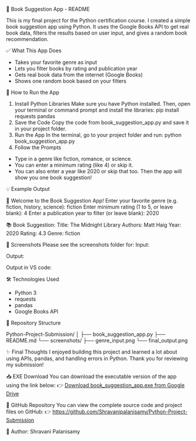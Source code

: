 📘 Book Suggestion App - README


This is my final project for the Python certification course. I created a simple book suggestion app using Python. It uses the Google Books API to get real book data, filters the results based on user input, and gives a random book recommendation.


✅ What This App Does

- Takes your favorite genre as input
- Lets you filter books by rating and publication year
- Gets real book data from the internet (Google Books)
- Shows one random book based on your filters

🧪 How to Run the App


1. Install Python Libraries
Make sure you have Python installed. Then, open your terminal or command prompt and install the libraries:
pip install requests pandas
2. Save the Code
Copy the code from book_suggestion_app.py and save it in your project folder.
3. Run the App
In the terminal, go to your project folder and run:
python book_suggestion_app.py
4. Follow the Prompts

- Type in a genre like fiction, romance, or science.
- You can enter a minimum rating (like 4) or skip it.
- You can also enter a year like 2020 or skip that too.
Then the app will show you one book suggestion!

💡 Example Output

📖 Welcome to the Book Suggestion App!
Enter your favorite genre (e.g. fiction, history, science): fiction
Enter minimum rating (1 to 5, or leave blank): 4
Enter a publication year to filter (or leave blank): 2020

📚 Book Suggestion:
Title: The Midnight Library
Authors: Matt Haig
Year: 2020
Rating: 4.3
Genre: fiction

📸 Screenshots
Please see the screenshots folder for:
Input: 
  
 



Output:
 

Output in VS code:
 


🛠 Technologies Used

- Python 3
- requests
- pandas
- Google Books API

🔗 Repository Structure

Python-Project-Submission/
│
├── book_suggestion_app.py
├── README.md
└── screenshots/
    ├── genre_input.png
    └── final_output.png

✨ Final Thoughts
I enjoyed building this project and learned a lot about using APIs, pandas, and handling errors in Python. Thank you for reviewing my submission!

📥 EXE Download
You can download the executable version of the app using the link below:
👉 [Download book_suggestion_app.exe from Google Drive](https://drive.google.com/file/d/1ZqGEvjqaR7D0ibBRzstxn_ycHpZS4dKo/view?usp=sharing)

🔗 GitHub Repository
You can view the complete source code and project files on GitHub:
👉 https://github.com/Shravanipalanisamy/Python-Project-Submission

👤 Author: Shravani Palanisamy

